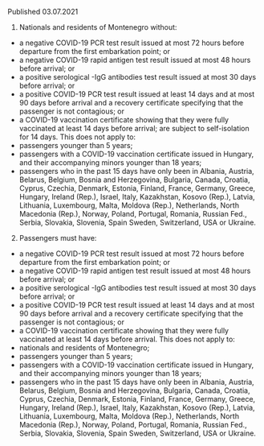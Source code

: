Published 03.07.2021
1. Nationals and residents of Montenegro without:
- a negative COVID-19 PCR test result issued at most 72 hours before departure from the first embarkation point; or
- a negative COVID-19 rapid antigen test result issued at most 48 hours before arrival; or
- a positive serological -IgG antibodies test result issued at most 30 days before arrival; or
- a positive COVID-19 PCR test result issued at least 14 days and at most 90 days before arrival and a recovery certificate specifying that the passenger is not contagious; or
- a COVID-19 vaccination certificate showing that they were fully vaccinated at least 14 days before arrival; are subject to self-isolation for 14 days.
This does not apply to:
- passengers younger than 5 years;
- passengers with a COVID-19 vaccination certificate issued in Hungary, and their accompanying minors younger than 18 years;
- passengers who in the past 15 days have only been in Albania, Austria, Belarus, Belgium, Bosnia and Herzegovina, Bulgaria, Canada, Croatia, Cyprus, Czechia, Denmark, Estonia, Finland, France, Germany, Greece, Hungary, Ireland (Rep.), Israel, Italy, Kazakhstan, Kosovo (Rep.), Latvia, Lithuania, Luxembourg, Malta, Moldova (Rep.), Netherlands, North Macedonia (Rep.), Norway, Poland, Portugal, Romania, Russian Fed., Serbia, Slovakia, Slovenia, Spain Sweden, Switzerland, USA or Ukraine.
2. Passengers must have:
- a negative COVID-19 PCR test result issued at most 72 hours before departure from the first embarkation point; or
- a negative COVID-19 rapid antigen test result issued at most 48 hours before arrival; or
- a positive serological -IgG antibodies test result issued at most 30 days before arrival; or
- a positive COVID-19 PCR test result issued at least 14 days and at most 90 days before arrival and a recovery certificate specifying that the passenger is not contagious; or
- a COVID-19 vaccination certificate showing that they were fully vaccinated at least 14 days before arrival.
This does not apply to:
- nationals and residents of Montenegro;
- passengers younger than 5 years;
- passengers with a COVID-19 vaccination certificate issued in Hungary, and their accompanying minors younger than 18 years;
- passengers who in the past 15 days have only been in Albania, Austria, Belarus, Belgium, Bosnia and Herzegovina, Bulgaria, Canada, Croatia, Cyprus, Czechia, Denmark, Estonia, Finland, France, Germany, Greece, Hungary, Ireland (Rep.), Israel, Italy, Kazakhstan, Kosovo (Rep.), Latvia, Lithuania, Luxembourg, Malta, Moldova (Rep.), Netherlands, North Macedonia (Rep.), Norway, Poland, Portugal, Romania, Russian Fed., Serbia, Slovakia, Slovenia, Spain Sweden, Switzerland, USA or Ukraine.


